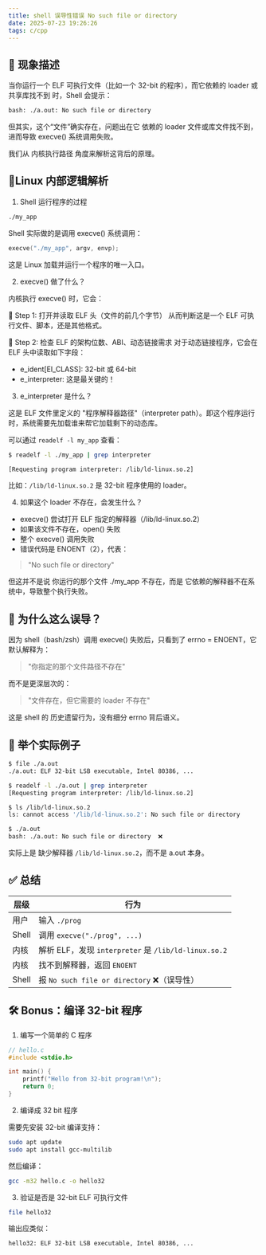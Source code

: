 ```yaml
---
title: shell 误导性错误 No such file or directory
date: 2025-07-23 19:26:26
tags: c/cpp
---
```


## 📝 现象描述

当你运行一个 ELF 可执行文件（比如一个 32-bit 的程序），而它依赖的 loader 或共享库找不到 时，Shell 会提示：

```bash
bash: ./a.out: No such file or directory
```

但其实，这个“文件”确实存在，问题出在它 依赖的 loader 文件或库文件找不到，进而导致 execve() 系统调用失败。

我们从 内核执行路径 角度来解析这背后的原理。

## 🧠Linux 内部逻辑解析

1. Shell 运行程序的过程

```bash
./my_app
```

Shell 实际做的是调用 execve() 系统调用：

```c
execve("./my_app", argv, envp);
```

这是 Linux 加载并运行一个程序的唯一入口。

2. execve() 做了什么？

内核执行 execve() 时，它会：

🔹 Step 1: 打开并读取 ELF 头（文件的前几个字节）
从而判断这是一个 ELF 可执行文件、脚本，还是其他格式。

🔹 Step 2: 检查 ELF 的架构位数、ABI、动态链接需求
对于动态链接程序，它会在 ELF 头中读取如下字段：

- e_ident[EI_CLASS]: 32-bit 或 64-bit
- e_interpreter: 这是最关键的！

3. e_interpreter 是什么？

这是 ELF 文件里定义的 "程序解释器路径"（interpreter path）。即这个程序运行时，系统需要先加载谁来帮它加载剩下的动态库。

可以通过 `readelf -l my_app` 查看：

```bash
$ readelf -l ./my_app | grep interpreter

[Requesting program interpreter: /lib/ld-linux.so.2]
```

比如：`/lib/ld-linux.so.2` 是 32-bit 程序使用的 loader。

4. 如果这个 loader 不存在，会发生什么？

- execve() 尝试打开 ELF 指定的解释器（/lib/ld-linux.so.2）
- 如果该文件不存在，open() 失败
- 整个 execve() 调用失败
- 错误代码是 ENOENT（2），代表：

> "No such file or directory"

但这并不是说 你运行的那个文件 ./my_app 不存在，而是 它依赖的解释器不在系统中，导致整个执行失败。

## 🤯 为什么这么误导？
因为 shell（bash/zsh）调用 execve() 失败后，只看到了 errno = ENOENT，它默认解释为：

> "你指定的那个文件路径不存在"

而不是更深层次的：

> "文件存在，但它需要的 loader 不存在"

这是 shell 的 历史遗留行为，没有细分 errno 背后语义。

## 🧪 举个实际例子

```bash
$ file ./a.out
./a.out: ELF 32-bit LSB executable, Intel 80386, ...

$ readelf -l ./a.out | grep interpreter
[Requesting program interpreter: /lib/ld-linux.so.2]

$ ls /lib/ld-linux.so.2
ls: cannot access '/lib/ld-linux.so.2': No such file or directory

$ ./a.out
bash: ./a.out: No such file or directory  ❌
```

实际上是 缺少解释器 `/lib/ld-linux.so.2`，而不是 a.out 本身。

## ✅ 总结

| 层级    | 行为                                             |
| ----- | ---------------------------------------------- |
| 用户    | 输入 `./prog`                                    |
| Shell | 调用 `execve("./prog", ...)`                     |
| 内核    | 解析 ELF，发现 `interpreter` 是 `/lib/ld-linux.so.2` |
| 内核    | 找不到解释器，返回 `ENOENT`                             |
| Shell | 报 `No such file or directory` ❌（误导性）           |


## 🛠️ Bonus：编译 32-bit 程序

1. 编写一个简单的 C 程序

```c
// hello.c
#include <stdio.h>

int main() {
    printf("Hello from 32-bit program!\n");
    return 0;
}
```

2. 编译成 32 bit 程序

需要先安装 32-bit 编译支持：

```bash
sudo apt update
sudo apt install gcc-multilib
```

然后编译：

```bash
gcc -m32 hello.c -o hello32
```

3. 验证是否是 32-bit ELF 可执行文件

```bash
file hello32
```

输出应类似：

```
hello32: ELF 32-bit LSB executable, Intel 80386, ...
```
